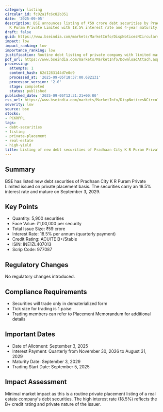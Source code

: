 ```yaml
---
category: listing
circular_id: fc02a1fc6c82b351
date: '2025-09-05'
description: BSE announces listing of ₹59 crore debt securities by Pradhaan City K
  R Puram Private Limited with 18.5% interest rate and 4-year maturity.
draft: false
guid: https://www.bseindia.com/markets/MarketInfo/DispNoticesNCirculars.aspx?Noticeid={9CD8E864-39B8-403F-BE70-E08A4A6DC208}&noticeno=20250905-19&dt=09/05/2025&icount=19&totcount=59&flag=0
impact: low
impact_ranking: low
importance_ranking: low
justification: Routine debt listing of private company with limited market impact
pdf_url: https://www.bseindia.com/markets/MarketInfo/DownloadAttach.aspx?id=20250905-19&attachedId=
processing:
  attempts: 1
  content_hash: 62d1283144d7e0c9
  processed_at: '2025-09-05T18:37:00.682131'
  processor_version: '2.0'
  stage: completed
  status: published
published_date: '2025-09-05T12:31:21+00:00'
rss_url: https://www.bseindia.com/markets/MarketInfo/DispNoticesNCirculars.aspx?Noticeid={9CD8E864-39B8-403F-BE70-E08A4A6DC208}&noticeno=20250905-19&dt=09/05/2025&icount=19&totcount=59&flag=0
severity: low
source: bse
stocks:
- PCKRPPL
tags:
- debt-securities
- listing
- private-placement
- real-estate
- high-yield
title: Listing of new debt securities of Pradhaan City K R Puram Private Limited
---
```


## Summary

BSE has listed new debt securities of Pradhaan City K R Puram Private Limited issued on private placement basis. The securities carry an 18.5% interest rate and mature on September 3, 2029.

## Key Points

- Quantity: 5,900 securities
- Face Value: ₹1,00,000 per security
- Total Issue Size: ₹59 crore
- Interest Rate: 18.5% per annum (quarterly payment)
- Credit Rating: ACUITE B+/Stable
- ISIN: INE1ZL407013
- Scrip Code: 977087

## Regulatory Changes

No regulatory changes introduced.

## Compliance Requirements

- Securities will trade only in dematerialized form
- Tick size for trading is 1 paise
- Trading members can refer to Placement Memorandum for additional details

## Important Dates

- Date of Allotment: September 3, 2025
- Interest Payment: Quarterly from November 30, 2026 to August 31, 2029
- Maturity Date: September 3, 2029
- Trading Start Date: September 5, 2025

## Impact Assessment

Minimal market impact as this is a routine private placement listing of a real estate company's debt securities. The high interest rate (18.5%) reflects the B+ credit rating and private nature of the issuer.
